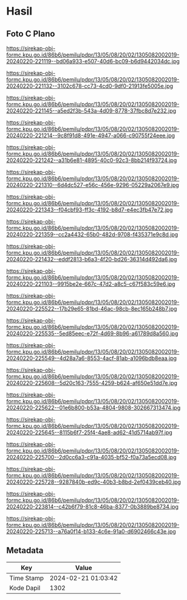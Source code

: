 # Hasil

## Foto C Plano

https://sirekap-obj-formc.kpu.go.id/86b6/pemilu/pdpr/13/05/08/20/02/1305082002019-20240220-221119--bd06a933-e507-40d6-bc09-b6d9442034dc.jpg

https://sirekap-obj-formc.kpu.go.id/86b6/pemilu/pdpr/13/05/08/20/02/1305082002019-20240220-221132--3102c678-cc73-4cd0-9df0-21913fe5005e.jpg

https://sirekap-obj-formc.kpu.go.id/86b6/pemilu/pdpr/13/05/08/20/02/1305082002019-20240220-221145--a5ed2f3b-543a-4d09-8778-37fbc8d7e232.jpg

https://sirekap-obj-formc.kpu.go.id/86b6/pemilu/pdpr/13/05/08/20/02/1305082002019-20240220-221214--9c8f91d8-491e-4947-a066-c90755f24eee.jpg

https://sirekap-obj-formc.kpu.go.id/86b6/pemilu/pdpr/13/05/08/20/02/1305082002019-20240220-221242--a31b6e81-4895-40c0-92c3-8bb214f93724.jpg

https://sirekap-obj-formc.kpu.go.id/86b6/pemilu/pdpr/13/05/08/20/02/1305082002019-20240220-221310--6d4dc527-e56c-456e-9296-05229a2067e9.jpg

https://sirekap-obj-formc.kpu.go.id/86b6/pemilu/pdpr/13/05/08/20/02/1305082002019-20240220-221343--f04cbf93-ff3c-4192-b8d7-e4ec3fb47e72.jpg

https://sirekap-obj-formc.kpu.go.id/86b6/pemilu/pdpr/13/05/08/20/02/1305082002019-20240220-221359--cc2a4432-65b0-482d-9708-f435371e9c8d.jpg

https://sirekap-obj-formc.kpu.go.id/86b6/pemilu/pdpr/13/05/08/20/02/1305082002019-20240220-221432--eddf2813-b6a3-4f20-bd26-36314d492da6.jpg

https://sirekap-obj-formc.kpu.go.id/86b6/pemilu/pdpr/13/05/08/20/02/1305082002019-20240220-221103--9915be2e-667c-47d2-a8c5-c67f583c59e6.jpg

https://sirekap-obj-formc.kpu.go.id/86b6/pemilu/pdpr/13/05/08/20/02/1305082002019-20240220-225522--17b29e65-81bd-46ac-98cb-8ec165b248b7.jpg

https://sirekap-obj-formc.kpu.go.id/86b6/pemilu/pdpr/13/05/08/20/02/1305082002019-20240220-225535--5ed85eec-e72f-4d69-8b96-a61789d8a560.jpg

https://sirekap-obj-formc.kpu.go.id/86b6/pemilu/pdpr/13/05/08/20/02/1305082002019-20240220-225549--4d28a7a6-8553-4acf-81ab-a1096bdb8eaa.jpg

https://sirekap-obj-formc.kpu.go.id/86b6/pemilu/pdpr/13/05/08/20/02/1305082002019-20240220-225608--5d20c163-7555-4259-b624-af650e51dd7e.jpg

https://sirekap-obj-formc.kpu.go.id/86b6/pemilu/pdpr/13/05/08/20/02/1305082002019-20240220-225622--01e6b800-b53a-4804-9808-302667313474.jpg

https://sirekap-obj-formc.kpu.go.id/86b6/pemilu/pdpr/13/05/08/20/02/1305082002019-20240220-225645--8115b6f7-25f4-4ae8-ad62-41d5714ab97f.jpg

https://sirekap-obj-formc.kpu.go.id/86b6/pemilu/pdpr/13/05/08/20/02/1305082002019-20240220-225700--2d0cc6a3-c91a-4035-bf52-f0a73a5ecd08.jpg

https://sirekap-obj-formc.kpu.go.id/86b6/pemilu/pdpr/13/05/08/20/02/1305082002019-20240220-225728--9287840b-ed9c-40b3-b8bd-2ef0439ceb40.jpg

https://sirekap-obj-formc.kpu.go.id/86b6/pemilu/pdpr/13/05/08/20/02/1305082002019-20240220-223814--c42b6f79-81c8-46ba-8377-0b3889be8734.jpg

https://sirekap-obj-formc.kpu.go.id/86b6/pemilu/pdpr/13/05/08/20/02/1305082002019-20240220-225713--a76a0f14-b133-4c6e-91a0-d6902466c43e.jpg


## Metadata

| Key        | Value               |
| ---------- | ------------------- |
| Time Stamp | 2024-02-21 01:03:42 |
| Kode Dapil | 1302                |



